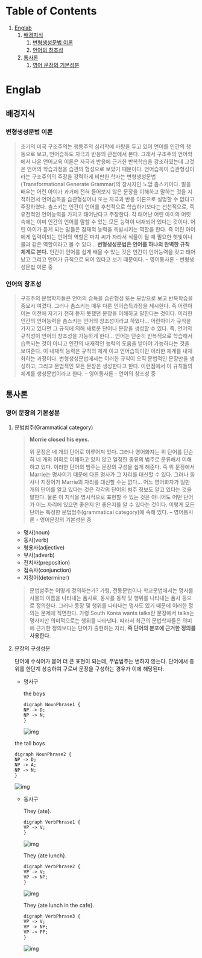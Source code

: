 
# Table of Contents

1.  [Englab](#org1ac35a9)
    1.  [배경지식](#org1074fe1)
        1.  [변형생성문법 이론](#orgee135b0)
        2.  [언어의 창조성](#org1e68742)
    2.  [통사론](#orge693a0e)
        1.  [영어 문장의 기본성분](#org725bb26)


<a id="org1ac35a9"></a>

# Englab


<a id="org1074fe1"></a>

## 배경지식


<a id="orgee135b0"></a>

### 변형생성문법 이론

> 초기의 미국 구조주의는 행동주의 심리학에 바탕을 두고 있어 언어를 인간의 행동으로 보고, 언어습득도 자극과 반응의 관점에서 본다. 
> 그래서 구조주의 언어학에서 나온 언어교육 이론은 자극과 반응에 근거한 반복학습을 강조하였는데 그것은 언어의 학습과정을 습관의 형성으로 보았기 때문이다. 
> 언어습득이 습관형성이라는 구조주의의 주장을 강력하게 비판한 학자는 변형생성문법(Transformational Generate Grammar)의 창시자인 노암 촘스키이다. 
> 말을 배우는 어린 아이가 과거에 전혀 들어보지 않은 문장을 이해하고 말하는 것을 지적하면서 언어습득을 습관형성이나 또는 자극과 반응 이론으로 설명할 수 없다고 주장하였다.
> 촘스키는 인간이 언어를 후천적으로 학습하기보다는 선천적으로, 즉 유전적인 언어능력을 가지고 태어난다고 주장한다. 각 태어난 어린 아이의 머릿속에는 이미 인간의 언어를 말할 수 있는 모든 능력이 내재되어 있다는 것이다. 
> 어린 아이가 듣게 되는 말들은 잠재적 능력을 촉발시키는 역할을 한다. 즉 어린 아이에게 입력이되는 언어의 역할은 마치 씨가 자라서 식물이 될 때 필요한 햇빛이나 물과 같은 역할이라고 볼 수 있다&#x2026;
> **변형생성문법은 언어를 하나의 완벽한 규칙 체계로 본다.** 인간이 언어를 쉽게 배울 수 있는 것은 인간이 언어능력을 갖고 태어났고 그리고 언어가 규칙으로 되어 있다고 보기 때문이다. &#x2013; 영어통사론 - 변형생성문법 이론 중


<a id="org1e68742"></a>

### 언어의 창조성

> 구조주의 문법학자들은 언어의 습득을 습관형성 또는 모방으로 보고 반복학습을 중요시 여겼다. 그러나 촘스키는 매우 다른 언어습득과정을 제시한다. 
> 즉 어린아이는 이전에 자기가 전혀 듣지 못했던 문장을 이해하고 말한다는 것이다. 이러한 인간의 언어능력을 촘스키는 언어의 창조성이라고 하였다&#x2026; 어린아이가 규칙을 가지고 있다면 그 규칙에 의해 새로운 단어나 문장을 
> 생성할 수 있다. 즉, 언어의 규칙성이 언어의 창조성을 가능하게 한다&#x2026; 언어는 단순히 반복적으로 학습해서 습득되는 것이 아니고 인간의 내재적인 능력의 도움을 받아야 가능하다는 것을 보여준다. 이 내재적 능력은 규칙의 체계
> 이고 언어습득이란 이러한 체계를 내재화하는 과정이다. 변형생성문법에서는 이러한 규칙이 오직 문법적인 문장만을 생성하고, 그리고 문법적인 모든 문장은 생성한다고 한다. 이런점에서 이 규칙들의 체계를 생성문법이라고 한다. &#x2013; 영어통사론 - 언어의 창조성 중


<a id="orge693a0e"></a>

## 통사론


<a id="org725bb26"></a>

### 영어 문장의 기본성분

1.  문법범주(Grammatical category)

    > **Morrie closed his eyes.**
    > 
    > 위 문장은 네 개의 단어로 이루어져 있다. 그러나 영어화자는 위 단어를 단순히 네 개의 어회로 이해하고 있지 않고 일정한 종류의 범주로 분류해서 이해하고 있다.
    > 이러한 단어의 범주는 문장의 구성을 쉽게 해준다. 즉 위 문장에서 Marrie는 명사이기 때문에 다른 명사가 그 자리를 대신할 수 있다. 그러나 동사나 지정어가 Marrie의 자리를 대신할 수는 없다&#x2026;
    > 어느 영어화자가 일만 개의 단어를 알고 있다는 것은 각각의 단어의 범주 정보도 알고 있다는 것을 말한다. 물론 이 지식을 명시적으로 표현할 수 있는 것은 아니어도 어떤 단어가 어느 자리에 있으면 좋은지 안 좋은지를 
    > 알 수 있다는 것이다. 이렇게 모든 단어는 특정한 문법범주(grammatical category)에 속해 있다. &#x2013; 영어통사론 - 영어문장의 기본성분 중
    
    -   명사(noun)
    -   동사(verb)
    -   형용사(adjective)
    -   부사(adverb)
    -   전치사(preposition)
    -   접속사(conjunction)
    -   지정어(determiner)
    
    > 문법범주는 어떻게 정의하는가? 가령, 전통문법이나 학교문법에서는 명사를 사물의 이름을 나타내는 품사로, 동사를 동작 및 행위를 나타내는 품사 등으로 정의한다. 그러나 동장 및 행위를 나타내는 명사도 있기 때문에
    > 이러한 정의는 문제에 직면한다. 가령 South Korea wants talks란 문장에서 talks는 명사지만 의미적으로는 행위를 나타낸다. 따라서 최근의 문법학자들은 의미에 근거한 정의보다는 단어가 출현하는 자리,
    > **즉 단어의 분포에 근거한 정의를 사용한다.**

2.  문장의 구성성분

    단어에 수식어가 붙어 더 큰 표현이 되는데, 무법범주는 변하지 않는다. 단어에서 층위를 한단계 상승하여 구로써 문장을 구성하는 경우가 이에 해당된다.
    
    -   명사구
        
        the boys
        
            digraph NounPhrase1 {
            NP -> D;
            NP -> N;
            }
        
        ![img](images/noun-phrase1.svg)
    
    the tall boys
    
        digraph NounPhrase2 {
        NP -> D;
        NP -> A;
        NP -> N;
        }
    
    ![img](images/noun-phrase2.svg)
    
    -   동사구
        
        They {ate}.
        
            digraph VerbPhrase1 {
            VP -> V;
            }
        
        ![img](images/verb-phrase1.svg)
        
        They {ate lunch}.
        
            digraph VerbPhrase2 {
            VP -> V;
            VP -> NP;
            }
        
        ![img](images/verb-phrase2.svg)
        
        They {ate lunch in the cafe}.
        
            digraph VerbPhrase3 {
            VP -> V;
            VP -> NP;
            VP -> PP;
            }
        
        ![img](images/verb-phrase3.svg)

